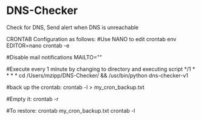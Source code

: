 # DNS-Checker
Check for DNS, Send alert when DNS is unreachable


CRONTAB Configuration as follows:
#Use NANO to edit crontab
env EDITOR=nano crontab -e

#Disable mail notifications
MAILTO=""

#Execute every 1 minute by changing to directory and executing script
*/1 * * * * cd /Users/mzipp/DNS-Checker/ && /usr/bin/python dns-checker-v1


#back up the crontab:
crontab -l > my_cron_backup.txt

#Empty it:
crontab -r

#To restore:
crontab my_cron_backup.txt
crontab -l
